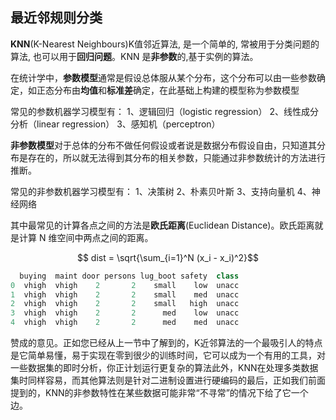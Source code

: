 ## 最近邻规则分类

**KNN**(K-Nearest Neighbours)K值邻近算法, 是一个简单的, 常被用于分类问题的算法, 也可以用于**回归问题**。KNN 是**非参数**的,基于实例的算法。

在统计学中，**参数模型**通常是假设总体服从某个分布，这个分布可以由一些参数确定，如正态分布由**均值**和**标准差**确定，在此基础上构建的模型称为参数模型

常见的参数机器学习模型有：
1、逻辑回归（logistic regression）
2、线性成分分析（linear regression）
3、感知机（perceptron）

**非参数模型**对于总体的分布不做任何假设或者说是数据分布假设自由，只知道其分布是存在的，所以就无法得到其分布的相关参数，只能通过非参数统计的方法进行推断。

常见的非参数机器学习模型有：
1、决策树
2、朴素贝叶斯
3、支持向量机
4、神经网络

其中最常见的计算各点之间的方法是**欧氏距离**(Euclidean Distance)。欧氏距离就是计算 N 维空间中两点之间的距离。

$$ dist = \sqrt{\sum_{i=1}^N (x_i - x_i)^2}$$

```python
  buying  maint door persons lug_boot safety  class
0  vhigh  vhigh    2       2    small    low  unacc
1  vhigh  vhigh    2       2    small    med  unacc
2  vhigh  vhigh    2       2    small   high  unacc
3  vhigh  vhigh    2       2      med    low  unacc
4  vhigh  vhigh    2       2      med    med  unacc
```


赞成的意见。正如您已经从上一节中了解到的，K近邻算法的一个最吸引人的特点是它简单易懂，易于实现在零到很少的训练时间，它可以成为一个有用的工具，对一些数据集的即时分析，你正计划运行更复杂的算法此外，KNN在处理多类数据集时同样容易，而其他算法则是针对二进制设置进行硬编码的最后，正如我们前面提到的，KNN的非参数特性在某些数据可能非常“不寻常”的情况下给了它一个边。